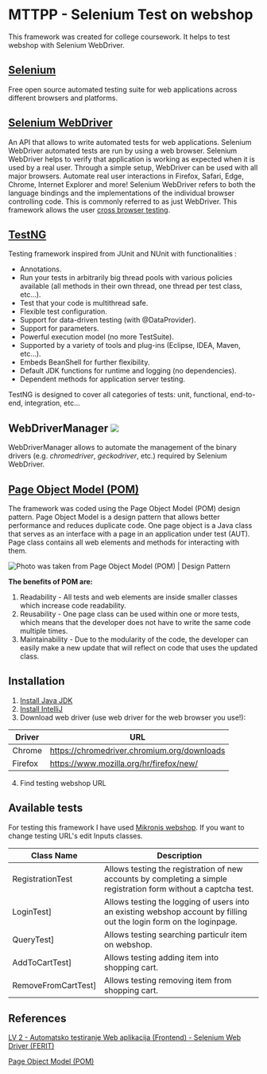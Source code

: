 
 MTTPP - Selenium Test on webshop
=================================================
This framework was created for college coursework. It helps to test webshop with Selenium WebDriver. 

[Selenium](https://selenium.dev/)
-----
Free open source automated testing suite for web applications across different browsers and platforms.

[Selenium WebDriver](https://selenium.dev/projects/) 
-----
An API that allows to write automated tests for web applications. Selenium WebDriver automated tests are run by using a web browser. 
Selenium WebDriver helps to verify that application is working as expected when it is used by a real user. Through a simple setup, 
WebDriver can be used with all major browsers. Automate real user interactions in Firefox, Safari, Edge, Chrome, Internet Explorer 
and more! Selenium WebDriver refers to both the language bindings and the implementations of the individual browser controlling code. 
This is commonly referred to as just WebDriver. This framework allows the user [cross browser testing](https://www.softwaretestinghelp.com/how-is-cross-browser-testing-performed).

[TestNG](https://testng.org/doc/)
-----
Testing framework inspired from JUnit and NUnit with functionalities :

- Annotations.
- Run your tests in arbitrarily big thread pools with various policies available (all methods in their own thread, one thread per test class, etc...).
- Test that your code is multithread safe.
- Flexible test configuration.
- Support for data-driven testing (with @DataProvider).
- Support for parameters.
- Powerful execution model (no more TestSuite).
- Supported by a variety of tools and plug-ins (Eclipse, IDEA, Maven, etc...).
- Embeds BeanShell for further flexibility.
- Default JDK functions for runtime and logging (no dependencies).
- Dependent methods for application server testing.

TestNG is designed to cover all categories of tests:  unit, functional, end-to-end, integration, etc...

WebDriverManager [![][Logo]][GitHub Repository]
-----
WebDriverManager allows to automate the management of the binary drivers (e.g. *chromedriver*, *geckodriver*, etc.) required by Selenium WebDriver.

[Page Object Model (POM)](https://qxf2.com/blog/page-object-model-selenium-python/)
-----
The framework was coded using the Page Object Model (POM) design pattern. Page Object Model is a design pattern that allows better performance and reduces duplicate code. One page object is a Java class that serves as an interface with a page in an application under test (AUT). Page class contains all web elements and methods for interacting with them.

![Photo was taken from Page Object Model (POM) | Design Pattern](https://qxf2.com/blog/wp-content/uploads/2015/06/Gmail_POM-1.jpg)

**The benefits of POM are:**
1. Readability - All tests and web elements are inside smaller classes which increase code readability.
2. Reusability - One page class can be used within one or more tests, which means that the developer does not have to write the same code multiple times.
3. Maintainability - Due to the modularity of the code, the developer can easily make a new update that will reflect on code that uses the updated class.

Installation
-----
1. [Install Java JDK](https://www.oracle.com/technetwork/java/javase/downloads/index.html)
2. [Install IntelliJ](https://www.jetbrains.com/idea/download/)
3. Download web driver (use web driver for the web browser you use!):

|Driver |URL |
|----------------|--------------------------------------------------------------|
|Chrome |https://chromedriver.chromium.org/downloads |
|Firefox |https://www.mozilla.org/hr/firefox/new/ |
4. Find testing webshop URL

Available tests
-----
For testing this framework I have used [Mikronis webshop](https://www.mikronis.hr/). If you want to change testing URL's edit Inputs classes.
 

| Class Name | Description |
|-----------------|-------------------------------------------------------------------------------------------------------------------------------------|
| RegistrationTest | Allows testing the registration of new accounts by completing a simple registration form without a captcha test. |
| LoginTest] | Allows testing the logging of users into an existing webshop account by filling out the login form on the loginpage. |
| QueryTest] | Allows testing searching particulr item on webshop. |
| AddToCartTest] | Allows testing adding item into shopping cart. |
| RemoveFromCartTest] | Allows testing removing item from shopping cart. |

References
-----
[LV 2 - Automatsko testiranje Web aplikacija (Frontend) - Selenium
Web Driver (FERIT)](https://www.ferit.unios.hr/studiji/sveucilisni-diplomski-studij/DRac1-06-18/38#anc)

[Page Object Model (POM)](https://qxf2.com/blog/page-object-model-selenium-python/)



[Logo]: http://bonigarcia.github.io/img/webdrivermanager.png
[GitHub Repository]: https://github.com/bonigarcia/webdrivermanager
